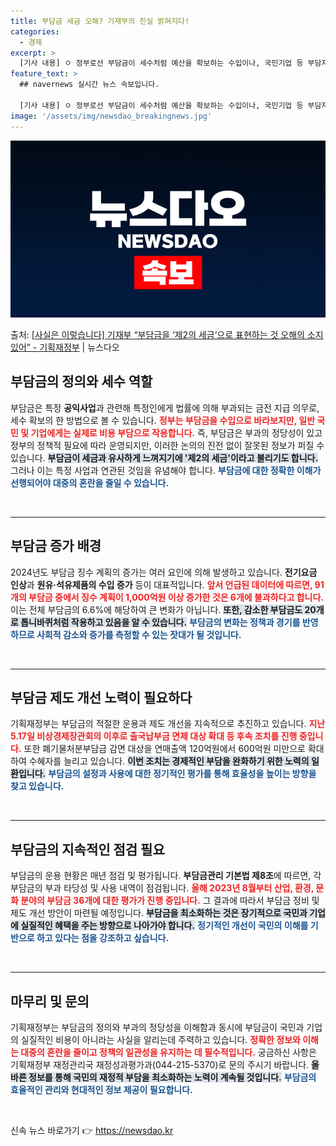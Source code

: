 ```yaml
---
title: 부담금 세금 오해? 기재부의 진실 밝혀지다!
categories:
  - 경제
excerpt: >
  [기사 내용] ㅇ 정부로선 부담금이 세수처럼 예산을 확보하는 수입이나, 국민기업 등 부담자 입장에서는 비용이…
feature_text: >
  ## navernews 실시간 뉴스 속보입니다.

  [기사 내용] ㅇ 정부로선 부담금이 세수처럼 예산을 확보하는 수입이나, 국민기업 등 부담자 입장에서는 비용이…
image: '/assets/img/newsdao_breakingnews.jpg'
---
```


![뉴스다오 속보](/assets/img/newsdao_breakingnews.jpg)

<p>출처: <a href="https://newsdao.kr/1866" rel="dofollow">[사실은 이렇습니다] 기재부 “부담금을 ‘제2의 세금’으로 표현하는 것 오해의 소지 있어” - 기획재정부</a> | 뉴스다오</p>

<h2 data-ke-size="size26">부담금의 정의와 세수 역할</h2>

<p data-ke-size="size16">부담금은 특정 <b>공익사업</b>과 관련해 특정인에게 법률에 의해 부과되는 금전 지급 의무로, 세수 확보의 한 방법으로 볼 수 있습니다. <b><span style="color: #ee2323;">정부는 부담금을 수입으로 바라보지만, 일반 국민 및 기업에게는 실제로 비용 부담으로 작용합니다.</span></b> 즉, 부담금은 부과의 정당성이 있고 정부의 정책적 필요에 따라 운영되지만, 이러한 논의의 진전 없이 잘못된 정보가 퍼질 수 있습니다. <b><span style="background-color: #21538527;">부담금이 세금과 유사하게 느껴지기에 '제2의 세금'이라고 불리기도 합니다.</span></b> 그러나 이는 특정 사업과 연관된 것임을 유념해야 합니다. <b><span style="color: #1a5490;">부담금에 대한 정확한 이해가 선행되어야 대중의 혼란을 줄일 수 있습니다.</span></b></p>

<p data-ke-size="size16">&nbsp;</p>
<hr>

<h2 data-ke-size="size26">부담금 증가 배경</h2>

<p data-ke-size="size16">2024년도 부담금 징수 계획의 증가는 여러 요인에 의해 발생하고 있습니다. <b>전기요금 인상</b>과 <b>원유·석유제품의 수입 증가</b> 등이 대표적입니다. <b><span style="color: #ee2323;">앞서 언급된 데이터에 따르면, 91개의 부담금 중에서 징수 계획이 1,000억원 이상 증가한 것은 6개에 불과하다고 합니다.</span></b> 이는 전체 부담금의 6.6%에 해당하여 큰 변화가 아닙니다. <b><span style="background-color: #21538527;">또한, 감소한 부담금도 20개로 톱니바퀴처럼 작용하고 있음을 알 수 있습니다.</span></b> <b><span style="color: #1a5490;">부담금의 변화는 정책과 경기를 반영하므로 사회적 감소와 증가를 측정할 수 있는 잣대가 될 것입니다.</span></b></p>

<p data-ke-size="size16">&nbsp;</p>
<hr>

<h2 data-ke-size="size26">부담금 제도 개선 노력이 필요하다</h2>

<p data-ke-size="size16">기획재정부는 부담금의 적절한 운용과 제도 개선을 지속적으로 추진하고 있습니다. <b><span style="color: #ee2323;">지난 5.17일 비상경제장관회의 이후로 출국납부금 면제 대상 확대 등 후속 조치를 진행 중입니다.</span></b> 또한 폐기물처분부담금 감면 대상을 연매출액 120억원에서 600억원 미만으로 확대하여 수혜자를 늘리고 있습니다. <b><span style="background-color: #21538527;">이번 조치는 경제적인 부담을 완화하기 위한 노력의 일환입니다.</span></b> <b><span style="color: #1a5490;">부담금의 설정과 사용에 대한 정기적인 평가를 통해 효율성을 높이는 방향을 찾고 있습니다.</span></b></p>

<p data-ke-size="size16">&nbsp;</p>
<hr>

<h2 data-ke-size="size26">부담금의 지속적인 점검 필요</h2>

<p data-ke-size="size16">부담금의 운용 현황은 매년 점검 및 평가됩니다. <b>부담금관리 기본법 제8조</b>에 따르면, 각 부담금의 부과 타당성 및 사용 내역이 점검됩니다. <b><span style="color: #ee2323;">올해 2023년 8월부터 산업, 환경, 문화 분야의 부담금 36개에 대한 평가가 진행 중입니다.</span></b> 그 결과에 따라서 부담금 정비 및 제도 개선 방안이 마련될 예정입니다. <b><span style="background-color: #21538527;">부담금을 최소화하는 것은 장기적으로 국민과 기업에 실질적인 혜택을 주는 방향으로 나아가야 합니다.</span></b> <b><span style="color: #1a5490;">정기적인 개선이 국민의 이해를 기반으로 하고 있다는 점을 강조하고 싶습니다.</span></b></p>

<p data-ke-size="size16">&nbsp;</p>
<hr>

<h2 data-ke-size="size26">마무리 및 문의</h2>

<p data-ke-size="size16">기획재정부는 부담금의 정의와 부과의 정당성을 이해함과 동시에 부담금이 국민과 기업의 실질적인 비용이 아니라는 사실을 알리는데 주력하고 있습니다. <b><span style="color: #ee2323;">정확한 정보와 이해는 대중의 혼란을 줄이고 정책의 일관성을 유지하는 데 필수적입니다.</span></b> 궁금하신 사항은 기획재정부 재정관리국 재정성과평가과(044-215-5370)로 문의 주시기 바랍니다. <b><span style="background-color: #21538527;">올바른 정보를 통해 국민의 재정적 부담을 최소화하는 노력이 계속될 것입니다.</span></b> <b><span style="color: #1a5490;">부담금의 효율적인 관리와 현대적인 정보 제공이 필요합니다.</span></b></p>

<p data-ke-size="size16">&nbsp;</p> 

신속 뉴스 바로가기 👉 <a href="https://newsdao.kr" rel="dofollow">https://newsdao.kr</a>


